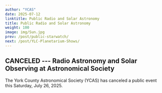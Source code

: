 ```yaml
---
author: "YCAS"
date: 2025-07-12
linktitle: Public Radio and Solar Astronomy
title: Public Radio and Solar Astronomy
weight: 100
image: img/Sun.jpg
prev: /post/public-starwatch/
next: /post/YLC-Planetarium-Shows/
---
```


## CANCELED --- Radio Astronomy and Solar Observing at Astronomical Society

The York County Astronomical Society (YCAS) has canceled a public event this Saturday, July 26, 2025. 

